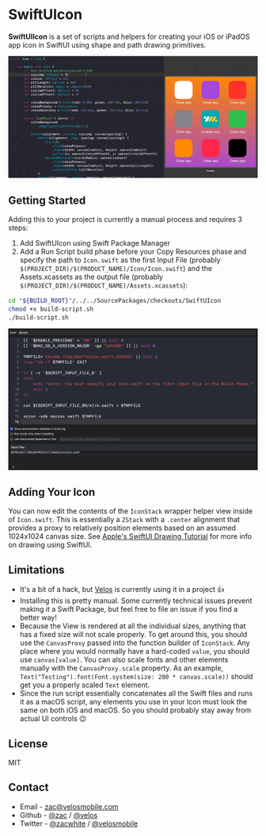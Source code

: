 # SwiftUIcon

**SwiftUIIcon** is a set of scripts and helpers for creating your iOS or iPadOS app icon in SwiftUI using shape and path drawing primitives.

<p align="center">
  <img src="images/live-preview.gif">
</p>

## Getting Started

Adding this to your project is currently a manual process and requires 3 steps:

1. Add SwiftUIcon using Swift Package Manager
2. Add a Run Script build phase before your Copy Resources phase and specify the path to `Icon.swift` as the first Input File (probably `$(PROJECT_DIR)/$(PRODUCT_NAME)/Icon/Icon.swift`) and the Assets.xcassets as the output file (probably `$(PROJECT_DIR)/$(PRODUCT_NAME)/Assets.xcassets`):

```bash
cd "${BUILD_ROOT}"/../../SourcePackages/checkouts/SwiftUIcon
chmod +x build-script.sh
./build-script.sh
```
<p align="center">
  <img src="images/build-phase.jpg">
</p>

## Adding Your Icon

You can now edit the contents of the `IconStack` wrapper helper view inside of `Icon.swift`. This is essentially a `ZStack` with a `.center` alignment that provides a proxy to relatively position elements based on an assumed 1024x1024 canvas size. See [Apple's SwiftUI Drawing Tutorial](https://developer.apple.com/tutorials/swiftui/drawing-paths-and-shapes) for more info on drawing using SwiftUI.

## Limitations

* It's a bit of a hack, but [Velos](https://velosmobile.com/) is currently using it in a project 👍
* Installing this is pretty manual. Some currently technical issues prevent making it a Swift Package, but feel free to file an issue if you find a better way!
* Because the View is rendered at all the individual sizes, anything that has a fixed size will not scale properly. To get around this, you should use the `CanvasProxy` passed into the function builder of `IconStack`. Any place where you would normally have a hard-coded `value`, you should use `canvas[value]`. You can also scale fonts and other elements manually with the `CanvasProxy.scale` property. As an example, `Text("Testing").font(Font.system(size: 200 * canvas.scale))` should get you a properly scaled `Text` element.
* Since the run script essentially concatenates all the Swift files and runs it as a macOS script, any elements you use in your Icon must look the same on both iOS and macOS. So you should probably stay away from actual UI controls 😉

## License
MIT

## Contact
* Email - zac@velosmobile.com
* Github - [@zac](https://github.com/zac) / [@velos](https://github.com/velos)
* Twitter - [@zacwhite](https://twitter.com/zacwhite) / [@velosmobile](https://twitter.com/velosmobile)
